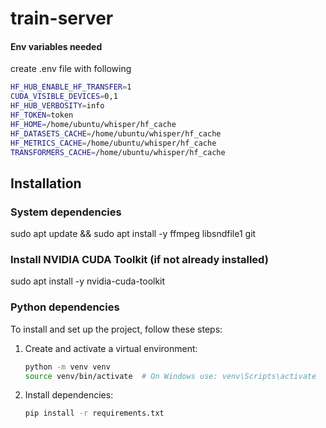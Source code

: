 # train-server

#### Env variables needed
create .env file with following
```sh
HF_HUB_ENABLE_HF_TRANSFER=1
CUDA_VISIBLE_DEVICES=0,1
HF_HUB_VERBOSITY=info
HF_TOKEN=token
HF_HOME=/home/ubuntu/whisper/hf_cache
HF_DATASETS_CACHE=/home/ubuntu/whisper/hf_cache
HF_METRICS_CACHE=/home/ubuntu/whisper/hf_cache
TRANSFORMERS_CACHE=/home/ubuntu/whisper/hf_cache
```
## Installation

### System dependencies
sudo apt update && sudo apt install -y ffmpeg libsndfile1 git
### Install NVIDIA CUDA Toolkit (if not already installed)
sudo apt install -y nvidia-cuda-toolkit

### Python dependencies
To install and set up the project, follow these steps:
1. Create and activate a virtual environment:
   ```sh
   python -m venv venv
   source venv/bin/activate  # On Windows use: venv\Scripts\activate
   ```

2. Install dependencies:
   ```sh
   pip install -r requirements.txt
   ```
